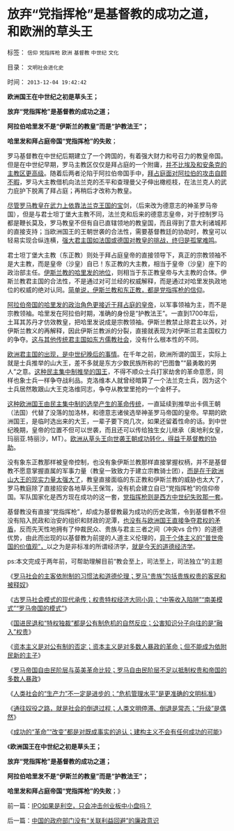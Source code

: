 # 放弃“党指挥枪”是基督教的成功之道，和欧洲的草头王

标签： `信仰` `党指挥枪` `欧洲` `基督教` `中世纪` `文化` 

目录： `文明社会进化史`

时间： `2013-12-04 19:42:42`

**欧洲国王在中世纪之初是草头王；**

**放弃“党指挥枪”是基督教的成功之道；**

**阿拉伯哈里发不是“伊斯兰的教皇”而是“护教法王”；**

**哈里发和拜占庭帝国“党指挥枪”的失败**；

罗马基督教在中世纪后期建立了一个跨国的，有着强大财力和号召力的教皇帝国。但是在中世纪早期，罗马主教区仅仅是拜占庭的一个附庸，[并不比埃及和安条克的主教区更高级](../../../2012/3/31/基督教文化大革命演义.md)。随着后两者沦陷于阿拉伯帝国手中，[拜占庭面对阿拉伯的攻击自顾不暇](../../../2010/5/23/大敌当前基督教罗马在偶象之争中内战分裂.md)，罗马大主教借机向法兰克的丕平和查理曼父子伸出橄榄枝，在法兰克人的武力庇护下脱离了拜占庭；再稍后才改称为教皇。

[尽管罗马教皇在武力上依靠法兰克王国的宝](../../../2010/5/23/基督教罗马帝国在阿拉伯征服阴影下分裂.md)剑，（后来改为德意志的神圣罗马帝国），但是与君士坦丁堡大主教不同，法兰克和后来的德意志皇帝，对于控制罗马都是鞭长莫及，罗马教皇不但有自已直辖领地的教皇国，而且得到了意大利诸城邦的直接支持；当欧洲国王的王朝世袭的合法性，需要基督教廷的协助时，教皇可以轻易实现合纵连横，[强大君主国如法国或德国对教皇的挑战，终归是孤掌难鸣](../../../2012/4/1/封建制度不是顶层设计的结果，中世纪德国是人民共和国.md)。

君士坦丁堡大主教（东正教）则处于拜占庭皇帝的直接领导下，真正的宗教领袖不是大主教，而是皇帝（沙皇）自已！东正教的大主教，相当于皇帝（沙皇）座下的政治部主任。[伊斯兰教的哈里发的地位](../../../2010/11/5/罗马教皇和大主教的区别;为什么基督教会自称代表了民主？.md)，则相当于东正教皇帝与大主教的合体。伊斯兰教君主国的合法性，不是通过对可兰经的权威解释，而是通过对哈里发执政地位的权威的绝对认同。[简单说，伊斯兰教和东正教，都是党指挥枪的信仰](../../../2012/3/31/历史的基督教是政党组织；民主不是“多党制”；.md)。

[阿拉伯帝国的哈里发的政治角色更接近于拜占庭的皇帝](../../../2012/3/28/为什么穆斯林没有进入资本主义？哈里发帝国.md)，以军事领袖为主，而不是宗教领袖。哈里发在阿拉伯时期，准确的身份是“护教法王”。一直到1700年后，土耳其苏丹才仿效教皇，把哈里发说成是宗教领袖。伊斯兰教禁止除君主以外，对伊斯兰教义的再解释，因此伊斯兰教派的分裂，直接就表现为对伊斯兰君主国权力的争夺。[这与其他传统君主国如东方儒教社会](../../../2009/3/20/国学儒教精华之等级制度的政治意义.md)，没有什么根本性的不同。

[欧洲君主国的出现，是中世纪晚后的事情](../../../2011/3/7/《大宪章》是国王对教皇的革命.md)。在千年之前，欧洲所谓的国王，实际上就是士兵推举的山大王，差不多就是东方少数民族所称的“巴图鲁”“最勇敢的男人”之意。[这种民主集中制推举的国王](../../../2012/6/16/世袭君主制是民主集中的逻辑必然；关住权力的“笼子”是什么？.md)，不得不顺众士兵打家劫舍的革命意愿，同样也象士兵一样争夺战利品。克洛维本人就曾经暗算了一个法兰克士兵，因为这个士兵居然敢跟山大王克洛维同志，争夺从教堂里抢的一个金杯子。

[这种欧洲国王由民主集中制的选举产生的革命传统](../../../2012/6/13/社会主义制度源远流长，民主集中制是公有制基本政治模式.md)，一直延续到推举出卡佩王朝（法国）代替了没落的加洛林，和德意志诸侯选举神圣罗马帝国的皇帝。早期的欧洲国王，是临时选出来的大王，一辈子要下岗几次，如果还留着性命的话。到中世纪晚期，皇帝的位置不但可以世袭，而且还可以传给独生女儿继承（奥地利女皇，玛丽亚.特丽沙，MT）。[欧洲从草头王向世袭王朝成功转化，得益于基督教的协助](../../../2011/11/12/君权神授是公有制社会最先进的政治模式.md)。

没有象东正教那样被皇帝控制，也没有象伊斯兰教那样直接掌握权柄，并不是基督教不愿意掌握直属的军事力量（教皇一致致力于建立宗教骑士团），[而是在于欧洲山大王的现实力量太强大了](../../../2011/9/2/十字军运动“示形于外实侵于内”.md)，教皇直接面临的东正教和伊斯兰教的威胁也太大了，罗马教庭除了直接招安各地草头王保驾，没有机会建立自已“党指挥枪”的信仰帝国。军队国家化是西方现在成功的这一套，[党指挥枪则是西方中世纪失败那一套](../../../2012/3/26/西方三大帝国和东方两种特色.md)。

基督教没有直接“党指挥枪”，却成为基督教最为成功的历史政策，令到基督教不但没有陷入民政和治安的组织和财政的泥潭，[也没有与欧洲国王直接争夺君权的矛盾](../../../2011/9/1/教皇的国防部长叫皇帝.md)，反而先天性地拥有了仲裁民众、贵族与君主三者之间（冲突vs 合作）的道德优势，由此而出现的以基督教为前提的人道主义伦理的，[异于个体主义的“普世帝国的价值观”，](../../../2011/3/23/基督教不是人权的标准；美国不是民主的权威.md)以之为是非标准的所谓经济学，[就是今天的道德经济学](../../../2011/12/8/中世纪道德经济学的通往奴役之路.md)。

ps:本文完成于两年前，可帮助理解目前“教会至上，司法至上，司法独立”的主题

《[罗马社会的主客依附制的习惯法和道德伦理；罗马“贵族”包括贵族权贵的客民和被释奴](../../../2013/11/26/罗马社会的主客依附制的习惯法和道德伦理.md)》

《[古罗马社会模式的现代承传；权贵特权经济大同小异；“中等收入陷阱”“南美模式”“罗马帝国的模式”](../../../2013/11/27/古罗马社会模式的现代承传,“中等收入陷阱”自古以来大同小异.md)》

《[国进民退和“特权独裁”都是公有制危机的自然反应；公害知识分子向往的是“融入”权贵](../../../2013/11/28/“国进民退”不是为了逐利，独裁不是留恋利益.md)》

《[资本主义是对公有制的否定；资本主义是对多数人暴政的革命；但不能成为依附民新的主子](../../../2013/11/29/资本主义是对公有制的否定，也是对“主子”的“革命”.md)》

《[罗马帝国自由民阶层与英美革命比较；罗马自由民阶层不足以抵制权贵和帝国的多数人暴政](../../../2013/11/30/（公有制／依附制／奴隶制）是社会危机中的唯一适用体制.md)》

《[人类社会的“生产力”不一定是进步的；“危机管理水平”是更准确的文明标准](../../../2013/12/1/“危机管理水平”是更准确的文明标准.md)》

《[通往奴役之路，就是社会的倒退过程；人类文明停滞、倒退是常态；“升级”是偶然](../../../2013/12/2/人类文明停滞、倒退是常态；“升级”是偶然；.md)》

《[成功的“革命”“改变”都是对既成事实的追认；建构主义不会有任何成功的可能](../../../2013/12/3/成功的“革命”“改变”都是对既成事实的追认.md)》

《**欧洲国王在中世纪之初是草头王；**

**放弃“党指挥枪”是基督教的成功之道；**

**阿拉伯哈里发不是“伊斯兰的教皇”而是“护教法王”；**

**哈里发和拜占庭帝国“党指挥枪”的失败**；》



前一篇：[IPO如果是利空，只会冲击创业板中小盘吗？](../../../2013/12/3/IPO如果是利空，只会冲击创业板中小盘吗？.md)

后一篇：[中国的政府部门没有“关联利益回避”的廉政意识](../../../2013/12/4/中国的政府部门没有“关联利益回避”的廉政意识.md)